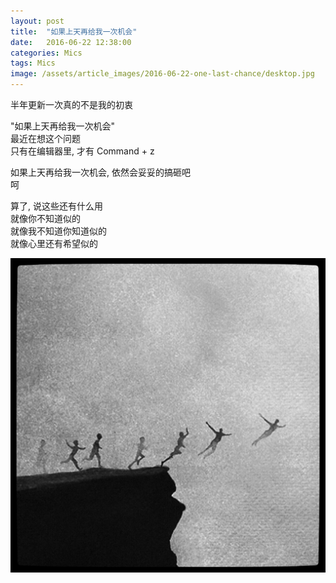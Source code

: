 ```yaml
---
layout: post
title:  "如果上天再给我一次机会"
date:   2016-06-22 12:38:00
categories: Mics
tags: Mics
image: /assets/article_images/2016-06-22-one-last-chance/desktop.jpg
---
```

半年更新一次真的不是我的初衷  


"如果上天再给我一次机会"  
最近在想这个问题  
只有在编辑器里, 才有 Command + z  


如果上天再给我一次机会, 依然会妥妥的搞砸吧  
呵  

算了, 说这些还有什么用  
就像你不知道似的  
就像我不知道你知道似的  
就像心里还有希望似的  


![哦，容我自恋会儿](/assets/article_images/2016-06-22-one-last-chance/footer.jpg)

